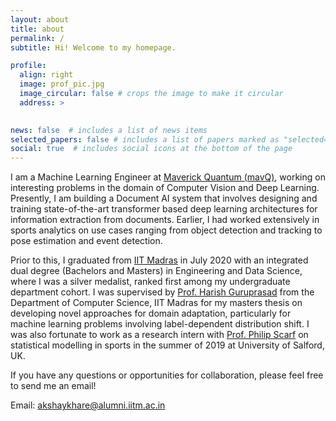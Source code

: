 ```yaml
---
layout: about
title: about
permalink: /
subtitle: Hi! Welcome to my homepage.

profile:
  align: right
  image: prof_pic.jpg
  image_circular: false # crops the image to make it circular
  address: >
  

news: false  # includes a list of news items
selected_papers: false # includes a list of papers marked as "selected={true}"
social: true  # includes social icons at the bottom of the page
---
```

I am a Machine Learning Engineer at [Maverick Quantum (mavQ)](https://mavq.com/home), working on interesting problems in the domain of Computer Vision and Deep Learning. Presently, I am building a Document AI system that involves designing and training state-of-the-art transformer based deep learning architectures for information extraction from documents. Earlier, I had worked extensively in sports analytics on use cases ranging from object detection and tracking to pose estimation and event detection.

Prior to this, I graduated from [IIT Madras](https://www.iitm.ac.in/) in July 2020 with an integrated dual degree (Bachelors and Masters) in Engineering and Data Science, where I was a silver medalist, ranked first among my undergraduate department cohort. I was supervised by [Prof. Harish Guruprasad](https://sites.google.com/site/harishguruprasad/) from the Department of Computer Science, IIT Madras for my masters thesis on developing novel approaches for domain adaptation, particularly for machine learning problems involving label-dependent distribution shift. I was also fortunate to work as a research intern with [Prof. Philip Scarf](https://www.cardiff.ac.uk/people/view/2480178-scarf-philip) on statistical modelling in sports in the summer of 2019 at University of Salford, UK.

If you have any questions or opportunities for collaboration, please feel free to send me an email!

Email: [akshaykhare@alumni.iitm.ac.in](akshaykhare@alumni.iitm.ac.in)
